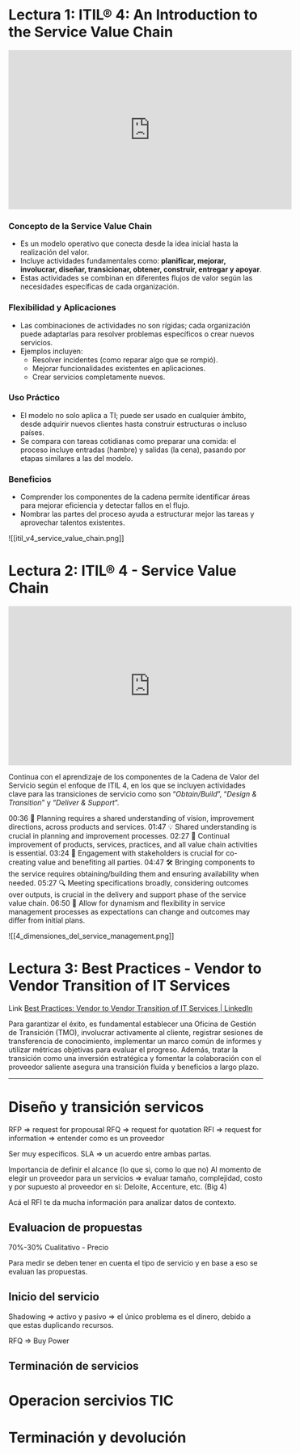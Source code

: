 # Lectura 1: ITIL® 4: An Introduction to the Service Value Chain

<iframe width="560" height="315" src="https://www.youtube.com/embed/r0w68Z-xHVU?si=2HjZv5BBvo3MBCni" title="YouTube video player" frameborder="0" allow="accelerometer; autoplay; clipboard-write; encrypted-media; gyroscope; picture-in-picture; web-share" referrerpolicy="strict-origin-when-cross-origin" allowfullscreen></iframe>


### **Concepto de la Service Value Chain**

- Es un modelo operativo que conecta desde la idea inicial hasta la realización del valor.
- Incluye actividades fundamentales como: **planificar, mejorar, involucrar, diseñar, transicionar, obtener, construir, entregar y apoyar**.
- Estas actividades se combinan en diferentes flujos de valor según las necesidades específicas de cada organización.
### **Flexibilidad y Aplicaciones**

- Las combinaciones de actividades no son rígidas; cada organización puede adaptarlas para resolver problemas específicos o crear nuevos servicios. 
- Ejemplos incluyen:
    - Resolver incidentes (como reparar algo que se rompió).
    - Mejorar funcionalidades existentes en aplicaciones.
    - Crear servicios completamente nuevos.
### **Uso Práctico**

- El modelo no solo aplica a TI; puede ser usado en cualquier ámbito, desde adquirir nuevos clientes hasta construir estructuras o incluso países. 
- Se compara con tareas cotidianas como preparar una comida: el proceso incluye entradas (hambre) y salidas (la cena), pasando por etapas similares a las del modelo.
### **Beneficios**
- Comprender los componentes de la cadena permite identificar áreas para mejorar eficiencia y detectar fallos en el flujo. 
- Nombrar las partes del proceso ayuda a estructurar mejor las tareas y aprovechar talentos existentes.


![[itil_v4_service_value_chain.png]]

# Lectura 2: ITIL® 4 - Service Value Chain

<iframe width="560" height="315" src="https://www.youtube.com/embed/yZjShQ4MuI8?si=WF9U42vM5XfeaYQQ" title="YouTube video player" frameborder="0" allow="accelerometer; autoplay; clipboard-write; encrypted-media; gyroscope; picture-in-picture; web-share" referrerpolicy="strict-origin-when-cross-origin" allowfullscreen></iframe>


Continua con el aprendizaje de los componentes de la Cadena de Valor del Servicio según el enfoque de ITIL 4, en los que se incluyen actividades clave para las transiciones de servicio como son “_Obtain/Build_”, “_Design & Transition_” y “_Deliver & Support_”.


00:36 📝 Planning requires a shared understanding of vision, improvement directions, across products and services.
01:47 💡 Shared understanding is crucial in planning and improvement processes.
02:27 🔄 Continual improvement of products, services, practices, and all value chain activities is essential.
03:24 💑 Engagement with stakeholders is crucial for co-creating value and benefiting all parties.
04:47 🛠️ Bringing components to the service requires obtaining/building them and ensuring availability when needed.
05:27 🔍 Meeting specifications broadly, considering outcomes over outputs, is crucial in the delivery and support phase of the service value chain.
06:50 🔄 Allow for dynamism and flexibility in service management processes as expectations can change and outcomes may differ from initial plans.


![[4_dimensiones_del_service_management.png]]


# Lectura 3: Best Practices - Vendor to Vendor Transition of IT Services

Link [Best Practices: Vendor to Vendor Transition of IT Services | LinkedIn](https://www.linkedin.com/pulse/best-practices-vendor-transition-services-rajesh-gopalan/)

Para garantizar el éxito, es fundamental establecer una Oficina de Gestión de Transición (TMO), involucrar activamente al cliente, registrar sesiones de transferencia de conocimiento, implementar un marco común de informes y utilizar métricas objetivas para evaluar el progreso. Además, tratar la transición como una inversión estratégica y fomentar la colaboración con el proveedor saliente asegura una transición fluida y beneficios a largo plazo.

---

# Diseño y transición servicos


RFP => request for propousal
RFQ => request for quotation
RFI => request for information => entender como es un proveedor

Ser muy especificos.
SLA => un acuerdo entre ambas partas. 

Importancia de definir el alcance (lo que si, como lo que no)
Al momento de elegir un proveedor para un servicios => evaluar tamaño, complejidad, costo y por supuesto al proveedor en si: Deloite, Accenture, etc. (Big 4)

Acá el RFI te da mucha información para analizar datos de contexto.


## Evaluacion de propuestas

70%-30%
Cualitativo - Precio

Para medir se deben tener en cuenta el tipo de servicio y en base a eso se evaluan las propuestas.

## Inicio del servicio

Shadowing => activo y pasivo => el único problema es el dinero, debido a que estas duplicando recursos.

RFQ => Buy Power

## Terminación de servicios



# Operacion sercivios TIC


# Terminación y devolución


